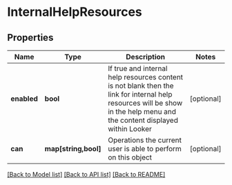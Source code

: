 # InternalHelpResources

## Properties
Name | Type | Description | Notes
------------ | ------------- | ------------- | -------------
**enabled** | **bool** | If true and internal help resources content is not blank then the link for internal help resources will be show in the help menu and the content displayed within Looker | [optional] 
**can** | **map[string,bool]** | Operations the current user is able to perform on this object | [optional] 

[[Back to Model list]](../README.md#documentation-for-models) [[Back to API list]](../README.md#documentation-for-api-endpoints) [[Back to README]](../README.md)



